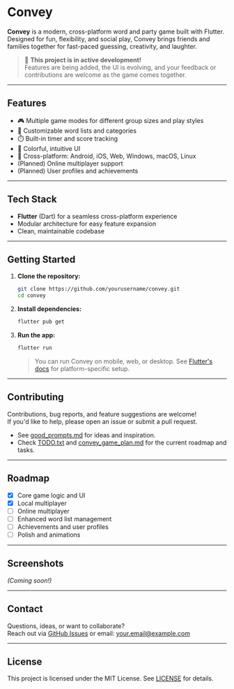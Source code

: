 # Convey

**Convey** is a modern, cross-platform word and party game built with Flutter. Designed for fun, flexibility, and social play, Convey brings friends and families together for fast-paced guessing, creativity, and laughter.

> 🚧 **This project is in active development!**  
> Features are being added, the UI is evolving, and your feedback or contributions are welcome as the game comes together.

---

## Features

- 🎮 Multiple game modes for different group sizes and play styles
- 📝 Customizable word lists and categories
- ⏱️ Built-in timer and score tracking
- 🌈 Colorful, intuitive UI
- 🔄 Cross-platform: Android, iOS, Web, Windows, macOS, Linux
- (Planned) Online multiplayer support
- (Planned) User profiles and achievements

---

## Tech Stack

- **Flutter** (Dart) for a seamless cross-platform experience
- Modular architecture for easy feature expansion
- Clean, maintainable codebase

---

## Getting Started

1. **Clone the repository:**
   ```sh
   git clone https://github.com/yourusername/convey.git
   cd convey
   ```
2. **Install dependencies:**
   ```sh
   flutter pub get
   ```
3. **Run the app:**
   ```sh
   flutter run
   ```
   > You can run Convey on mobile, web, or desktop. See [Flutter's docs](https://docs.flutter.dev/get-started/install) for platform-specific setup.

---

## Contributing

Contributions, bug reports, and feature suggestions are welcome!  
If you'd like to help, please open an issue or submit a pull request.

- See [good_prompts.md](good_prompts.md) for ideas and inspiration.
- Check [TODO.txt](TODO.txt) and [convey_game_plan.md](convey_game_plan.md) for the current roadmap and tasks.

---

## Roadmap

- [x] Core game logic and UI
- [x] Local multiplayer
- [ ] Online multiplayer
- [ ] Enhanced word list management
- [ ] Achievements and user profiles
- [ ] Polish and animations

---

## Screenshots

*(Coming soon!)*

---

## Contact

Questions, ideas, or want to collaborate?  
Reach out via [GitHub Issues](https://github.com/yourusername/convey/issues) or email: your.email@example.com

---

## License

This project is licensed under the MIT License. See [LICENSE](LICENSE) for details.
